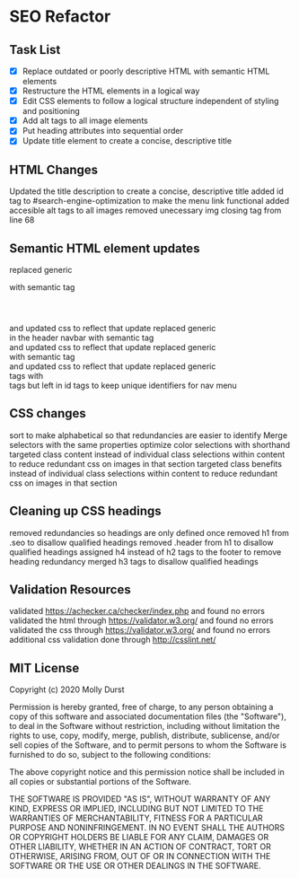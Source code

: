 # SEO Refactor

## Task List
- [x] Replace outdated or poorly descriptive HTML with semantic HTML elements
- [x] Restructure the HTML elements in a logical way
- [x] Edit CSS elements to follow a logical structure independent of styling and positioning
- [x] Add alt tags to all image elements
- [x] Put heading attributes into sequential order
- [x] Update title element to create a concise, descriptive title

## HTML Changes
Updated the title description to create a concise, descriptive title
added id tag to #search-engine-optimization to make the menu link functional
added accesible alt tags to all images
removed unecessary img closing tag from line 68

## Semantic HTML element updates
replaced generic <div id="header"> with semantic tag <header></header> and updated css to reflect that update
replaced generic <div> in the header navbar with semantic tag <nav></nav> and updated css to reflect that update
replaced generic <div id="footer"> with semantic tag <footer></footer> and updated css to reflect that update
replaced generic <div> tags with <section></section> tags but left in id tags to keep unique identifiers for nav menu

## CSS changes
sort to make alphabetical so that redundancies are easier to identify
Merge selectors with the same properties 
optimize color selections with shorthand
targeted class content instead of individual class selections within content to reduce redundant css on images in that section
targeted class benefits instead of individual class selections within content to reduce redundant css on images in that section

## Cleaning up CSS headings
removed redundancies so headings are only defined once
removed h1 from .seo to disallow qualified headings
removed .header from h1 to disallow qualified headings
assigned h4 instead of h2 tags to the footer to remove heading redundancy
merged h3 tags to disallow qualified headings

## Validation Resources
validated https://achecker.ca/checker/index.php and found no errors
validated the html through https://validator.w3.org/ and found no errors
validated the css through https://validator.w3.org/ and found no errors
additional css validation done through http://csslint.net/

## MIT License

Copyright (c) 2020 Molly Durst

Permission is hereby granted, free of charge, to any person obtaining a copy
of this software and associated documentation files (the "Software"), to deal
in the Software without restriction, including without limitation the rights
to use, copy, modify, merge, publish, distribute, sublicense, and/or sell
copies of the Software, and to permit persons to whom the Software is
furnished to do so, subject to the following conditions:

The above copyright notice and this permission notice shall be included in all
copies or substantial portions of the Software.

THE SOFTWARE IS PROVIDED "AS IS", WITHOUT WARRANTY OF ANY KIND, EXPRESS OR
IMPLIED, INCLUDING BUT NOT LIMITED TO THE WARRANTIES OF MERCHANTABILITY,
FITNESS FOR A PARTICULAR PURPOSE AND NONINFRINGEMENT. IN NO EVENT SHALL THE
AUTHORS OR COPYRIGHT HOLDERS BE LIABLE FOR ANY CLAIM, DAMAGES OR OTHER
LIABILITY, WHETHER IN AN ACTION OF CONTRACT, TORT OR OTHERWISE, ARISING FROM,
OUT OF OR IN CONNECTION WITH THE SOFTWARE OR THE USE OR OTHER DEALINGS IN THE
SOFTWARE.




